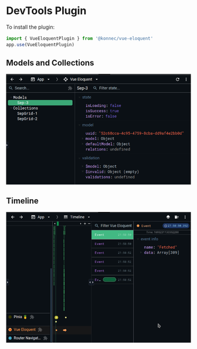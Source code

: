 # DevTools Plugin

To install the plugin:

```js
import { VueEloquentPlugin } from '@konnec/vue-eloquent'
app.use(VueEloquentPlugin)
```

## Models and Collections
<img src="https://raw.githubusercontent.com/cimd/vue-eloquent-docs/main/docs/public/devtools-1.png">

## Timeline
<img src="https://raw.githubusercontent.com/cimd/vue-eloquent-docs/main/docs/public/devtools-2.png">
